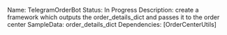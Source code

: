 Name: TelegramOrderBot
Status: In Progress
Description: create a framework which outputs the order_details_dict and passes it to the order center
SampleData: order_details_dict
Dependencies: [OrderCenterUtils]
